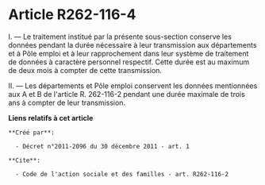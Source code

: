 # Article R262-116-4

I. ― Le traitement institué par la présente sous-section conserve les données pendant la durée nécessaire à leur transmission
aux départements et à Pôle emploi et à leur rapprochement dans leur système de traitement de données à caractère personnel
respectif. Cette durée est au maximum de deux mois à compter de cette transmission. 

II. ― Les départements et Pôle emploi conservent les données mentionnées aux A et B de l'article R. 262-116-2 pendant une
durée maximale de trois ans à compter de leur transmission.

**Liens relatifs à cet article**

	**Créé par**:

	  - Décret n°2011-2096 du 30 décembre 2011 - art. 1

	**Cite**:

	  - Code de l'action sociale et des familles - art. R262-116-2

